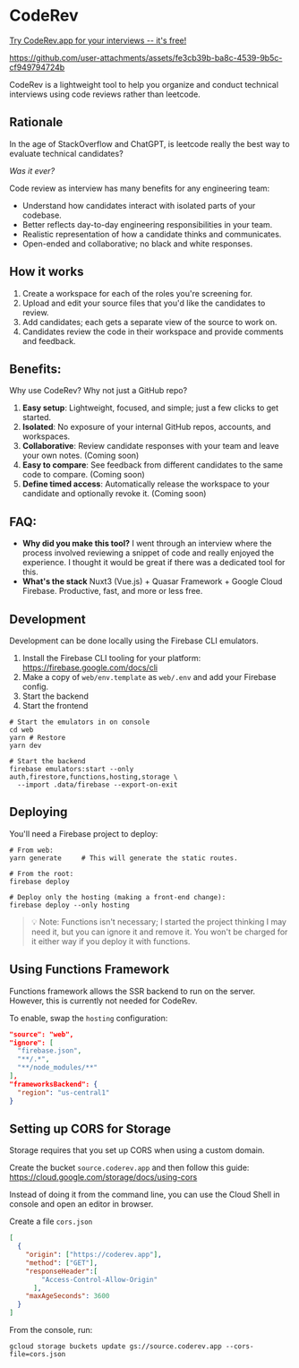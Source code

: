 # CodeRev

[Try CodeRev.app for your interviews -- it's free!](https://coderev.app)

https://github.com/user-attachments/assets/fe3cb39b-ba8c-4539-9b5c-cf949794724b

CodeRev is a lightweight tool to help you organize and conduct technical interviews using code reviews rather than leetcode.

## Rationale

In the age of StackOverflow and ChatGPT, is leetcode really the best way to evaluate technical candidates?

*Was it ever?*

Code review as interview has many benefits for any engineering team:

* Understand how candidates interact with isolated parts of your codebase.
* Better reflects day-to-day engineering responsibilities in your team.
* Realistic representation of how a candidate thinks and communicates.
* Open-ended and collaborative; no black and white responses.

## How it works

1. Create a workspace for each of the roles you're screening for.
2. Upload and edit your source files that you'd like the candidates to review.
3. Add candidates; each gets a separate view of the source to work on.
4. Candidates review the code in their workspace and provide comments and feedback.

## Benefits:

Why use CodeRev? Why not just a GitHub repo?

1. **Easy setup**: Lightweight, focused, and simple; just a few clicks to get started.
2. **Isolated**: No exposure of your internal GitHub repos, accounts, and workspaces.
3. **Collaborative**: Review candidate responses with your team and leave your own notes. (Coming soon)
4. **Easy to compare**: See feedback from different candidates to the same code to compare. (Coming soon)
5. **Define timed access**: Automatically release the workspace to your candidate and optionally revoke it. (Coming soon)

## FAQ:

* **Why did you make this tool?** I went through an interview where the process involved reviewing a snippet of code and really enjoyed the experience. I thought it would be great if there was a dedicated tool for this.
* **What's the stack** Nuxt3 (Vue.js) + Quasar Framework + Google Cloud Firebase. Productive, fast, and more or less free.

## Development

Development can be done locally using the Firebase CLI emulators.

1. Install the Firebase CLI tooling for your platform: https://firebase.google.com/docs/cli
2. Make a copy of `web/env.template` as `web/.env` and add your Firebase config.
3. Start the backend
4. Start the frontend

```
# Start the emulators in on console
cd web
yarn # Restore
yarn dev

# Start the backend
firebase emulators:start --only auth,firestore,functions,hosting,storage \
  --import .data/firebase --export-on-exit
```

## Deploying

You'll need a Firebase project to deploy:

```
# From web:
yarn generate     # This will generate the static routes.

# From the root:
firebase deploy

# Deploy only the hosting (making a front-end change):
firebase deploy --only hosting
```

> 💡 Note: Functions isn't necessary; I started the project thinking I may need it, but you can ignore it and remove it.  You won't be charged for it either way if you deploy it with functions.

## Using Functions Framework

Functions framework allows the SSR backend to run on the server.  However, this is currently not needed for CodeRev.

To enable, swap the `hosting` configuration:

```json
"source": "web",
"ignore": [
  "firebase.json",
  "**/.*",
  "**/node_modules/**"
],
"frameworksBackend": {
  "region": "us-central1"
}
```

## Setting up CORS for Storage

Storage requires that you set up CORS when using a custom domain.

Create the bucket `source.coderev.app` and then follow this guide: https://cloud.google.com/storage/docs/using-cors

Instead of doing it from the command line, you can use the Cloud Shell in console and open an editor in browser.

Create a file `cors.json`

```json
[
  {
    "origin": ["https://coderev.app"],
    "method": ["GET"],
    "responseHeader":[
        "Access-Control-Allow-Origin"
      ],
    "maxAgeSeconds": 3600
  }
]
```

From the console, run:

```
gcloud storage buckets update gs://source.coderev.app --cors-file=cors.json
```



